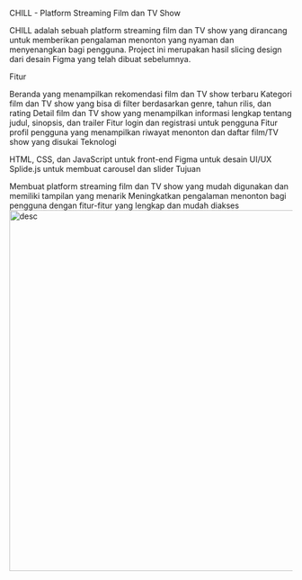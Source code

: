CHILL - Platform Streaming Film dan TV Show

CHILL adalah sebuah platform streaming film dan TV show yang dirancang untuk memberikan pengalaman menonton yang nyaman dan menyenangkan bagi pengguna. Project ini merupakan hasil slicing design dari desain Figma yang telah dibuat sebelumnya.

Fitur

Beranda yang menampilkan rekomendasi film dan TV show terbaru
Kategori film dan TV show yang bisa di filter berdasarkan genre, tahun rilis, dan rating
Detail film dan TV show yang menampilkan informasi lengkap tentang judul, sinopsis, dan trailer
Fitur login dan registrasi untuk pengguna
Fitur profil pengguna yang menampilkan riwayat menonton dan daftar film/TV show yang disukai
Teknologi

HTML, CSS, dan JavaScript untuk front-end
Figma untuk desain UI/UX
Splide.js untuk membuat carousel dan slider
Tujuan

Membuat platform streaming film dan TV show yang mudah digunakan dan memiliki tampilan yang menarik
Meningkatkan pengalaman menonton bagi pengguna dengan fitur-fitur yang lengkap dan mudah diakses
<img width="1440" height="641" alt="desc" src="https://github.com/user-attachments/assets/a069a29d-73ed-4cc5-bb5b-83c9ea3490a1" />
